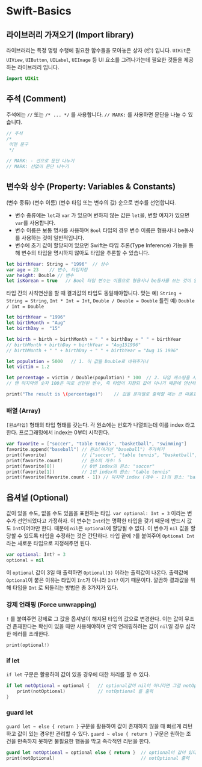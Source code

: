 # Swift-Basics

## 라이브러리 가져오기 (Import library)
라이브러리는 특정 명령 수행에 필요한 함수들을 모아놓은 상자 (📦) 입니다.
`UIKit`은 `UIView`, `UIButton`, `UILabel`, `UIImage` 등 UI 요소를 그려나가는데 필요한 것들을 제공하는 라이브러리 입니다.

```swift
import UIKit
```

## 주석 (Comment)
주석에는 `//` 또는 `/* ... */` 를 사용합니다. `// MARK:` 를 사용하면 문단을 나눌 수 있습니다.

```swift
// 주석
/*
 어떤 문구
 */

// MARK: - 선으로 문단 나누기
// MARK: 선없이 문단 나누기
```

## 변수와 상수 (Property: Variables & Constants)
(변수 종류) (변수 이름) (변수 타입 또는 변수의 값) 순으로 변수를 선언합니다.
- 변수 종류에는 `let`과 `var` 가 있으며 변하지 않는 값은 `let`을, 변할 여지가 있으면 `var`를 사용합니다.
- 변수 이름은 보통 명사를 사용하며 `Bool` 타입의 경우 변수 이름은 형용사나 be동사를 사용하는 것이 일반적입니다.
- 변수에 초기 값이 할당되어 있으면 Swift는 타입 추론(Type Inference) 기능을 통해 변수의 타입을 명시하지 않아도 타입을 추론할 수 있습니다.

```swift
let birthYear: String = "1996"  // 상수
var age = 23    // 변수, 타입지정
var height: Double // 변수
let isKorean = true   // Bool 타입 변수는 이름으로 형용사나 be동사를 쓰는 것이 일반적
```

타입 간의 사칙연산을 할 때 결과값의 타입도 동일해야합니다.
맞는 예) `String + String = String`, `Int * Int = Int`, `Double / Double = Double`
틀린 예) `Double / Int = Double`

```swift
let birthYear = "1996"
let birthMonth = "Aug"
let birthDay =  "15"

let birth = birth = birthMonth + " " + birthDay + " " + birthYear
// birthMonth + birthDay + birthYear = "Aug151996"
// birthMonth + " " + birthDay + " " + birthYear = "Aug 15 1996"
```

```swift
let population = 5000   // 1. 이 값을 Double로 바꿔주거나
let victim = 1.2

let percentage = victim / Double(population) * 100  // 2. 타입 캐스팅을 사용해 Int 값을 Double 타입으 바꿔주거나. 
// 맨 마지막의 숫자 100은 따로 선언된 변수, 즉 타입이 지정되 값이 아니기 때문에 연산하는 값과 결과값에 맞게 타입이 Int에서 Double로 바뀐다.

print("The result is \(percentage)")    // 값을 문자열로 출력할 때는 큰 따옴표(`"`) 사이에 `\(값)` 형태로 대입하면 된다.
```

### 배열 (Array)
`[원소타입]` 형태의 타입 형태를 갖는다. 각 원소에는 번호가 나열되는데 이를 index 라고 한다. 프로그래밍에서 index는 0부터 시작한다.

```swift
var favorite = ["soccer", "table tennis", "basketball", "swimming"]
favorite.append("baseball") // 원소(여기선 "baseball") 추가하기
print(favorite)             // ["soccer", "table tennis", "basketball", "swimming", "baseball"]
print(favorite.count)       // 원소의 개수: 5 
print(favorite[0])          // 0번 index의 원소: "soccer"
print(favorite[1])          // 1번 index의 원소: "table tennis"
print(favorite[favorite.count - 1]) // 마지막 index (개수 - 1)의 원소: "baseball"
```

## 옵셔널 (Optional)
값이 있을 수도, 없을 수도 있음을 표현하는 타입.
`var optional: Int = 3` 이라는 변수가 선언되었다고 가정하자. 이 변수는 `Int`라는 명확한 타입을 갖기 때문에 반드시 값도 `Int`이어야만 한다. 때문에 `nil`은 `optional`에 할당될 수 없다.
이 변수가 `nil` 값을 할당할 수 있도록 타입을 수정하는 것은 간단하다. 타입 끝에 `?`를 붙여주어 `Optional Int` 라는 새로운 타입으로 지정해주면 된다.

```swift
var optional: Int? = 3
optional = nil
```

이 `optional` 값이 3일 때 출력하면 `Optional(3)` 이라는 출력값이 나온다. 출력값에 `Optional`이 붙은 이유는 타입이 `Int`가 아니라 `Int?` 이기 때문이다. 깔끔하 결과값을 위해 타입을 `Int` 로 되돌리는 방법은 총 3가지가 있다.

### 강제 언래핑 (Force unwrapping)
`!` 를 붙여주면 강제로 그 값을 옵셔널이 해지된 타입의 값으로 변경한다. 이는 값이 무조건 존재한다는 확신이 있을 때만 사용해야하며 만약 언래핑하려는 값이 `nil`일 경우 심각한 에러를 초래한다.
```swift
print(optional!)
```

### if let
`if let` 구문은 활용하여 값이 있을 경우에 대한 처리를 할 수 있다.

```swift
if let notOptional = optional {   // optional값이 nil이 아니라면 그걸 notOptional 이라고 할 때(let) 
    print(notOptional)            // notOptional 를 출력
}
```

### guard let
`guard let ~ else { return }` 구문을 활용하여 값이 존재하지 않을 때 빠르게 리턴하고 값이 있는 경우만 관리할 수 있다. `guard ~ else { return }` 구문은 원하는 조건을 만족하지 못하면 불필요한 행동을 막고 즉각적인 리턴을 한다.

```swift
guard let notOptional = optional else { return }  // optional이 값이 있다면 그걸 notOptional 이라고 하고 아니면 즉각 리턴한다
print(notOptional)                                // notOptional 출력
```
